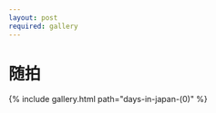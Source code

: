 ```yaml
---
layout: post
required: gallery
---
```


# <i class="fa-solid fa-camera fa-fw"></i> 随拍

{% include gallery.html path="days-in-japan-(0)" %}
